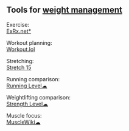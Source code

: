 
## Tools for [weight management](https://adequate.life/weight/)

Exercise:  
[ExRx.net*](https://exrx.net/)

Workout planning:  
[Workout.lol](https://workout.lol/)

Stretching:  
[Stretch 15](https://stretch15.com/)

Running comparison:  
[Running Level☁](https://runninglevel.com/)

Weightlifting comparison:  
[Strength Level☁](https://strengthlevel.com/)

Muscle focus:  
[MuscleWiki☁](https://musclewiki.com/)
